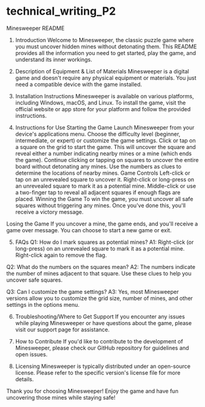 # technical_writing_P2
Minesweeper README


1. Introduction
Welcome to Minesweeper, the classic puzzle game where you must uncover hidden mines without detonating them. This README provides all the information you need to get started, play the game, and understand its inner workings.

2. Description of Equipment & List of Materials
Minesweeper is a digital game and doesn't require any physical equipment or materials. You just need a compatible device with the game installed.

3. Installation Instructions
Minesweeper is available on various platforms, including Windows, macOS, and Linux. To install the game, visit the official website or app store for your platform and follow the provided instructions.

4. Instructions for Use
Starting the Game
Launch Minesweeper from your device's applications menu.
Choose the difficulty level (beginner, intermediate, or expert) or customize the game settings.
Click or tap on a square on the grid to start the game. This will uncover the square and reveal either a number indicating nearby mines or a mine (which ends the game).
Continue clicking or tapping on squares to uncover the entire board without detonating any mines.
Use the numbers as clues to determine the locations of nearby mines.
Game Controls
Left-click or tap on an unrevealed square to uncover it.
Right-click or long-press on an unrevealed square to mark it as a potential mine.
Middle-click or use a two-finger tap to reveal all adjacent squares if enough flags are placed.
Winning the Game
To win the game, you must uncover all safe squares without triggering any mines. Once you've done this, you'll receive a victory message.

Losing the Game
If you uncover a mine, the game ends, and you'll receive a game over message. You can choose to start a new game or exit.

5. FAQs
Q1: How do I mark squares as potential mines?
A1: Right-click (or long-press) on an unrevealed square to mark it as a potential mine. Right-click again to remove the flag.

Q2: What do the numbers on the squares mean?
A2: The numbers indicate the number of mines adjacent to that square. Use these clues to help you uncover safe squares.

Q3: Can I customize the game settings?
A3: Yes, most Minesweeper versions allow you to customize the grid size, number of mines, and other settings in the options menu.

6. Troubleshooting/Where to Get Support
If you encounter any issues while playing Minesweeper or have questions about the game, please visit our support page for assistance.

7. How to Contribute
If you'd like to contribute to the development of Minesweeper, please check our GitHub repository for guidelines and open issues.

8. Licensing
Minesweeper is typically distributed under an open-source license. Please refer to the specific version's license file for more details.

Thank you for choosing Minesweeper! Enjoy the game and have fun uncovering those mines while staying safe!